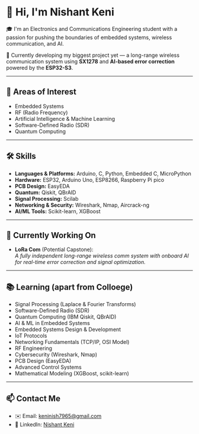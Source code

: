 # 👋 Hi, I'm Nishant Keni

🎓 I'm an Electronics and Communications Engineering student with a passion for pushing the boundaries of embedded systems, wireless communication, and AI.

🚀 Currently developing my biggest project yet — a long-range wireless communication system using **SX1278** and **AI-based error correction** powered by the **ESP32-S3**.

---

## 🧠 Areas of Interest
- Embedded Systems
- RF (Radio Frequency)
- Artificial Intelligence & Machine Learning
- Software-Defined Radio (SDR)
- Quantum Computing

---

## 🛠️ Skills
- **Languages & Platforms:** Arduino, C, Python, Embedded C, MicroPython
- **Hardware:** ESP32, Arduino Uno, ESP8266, Raspberry Pi pico
- **PCB Design:** EasyEDA
- **Quantum:** Qiskit, QBrAID  
- **Signal Processing:** Scilab
- **Networking & Security:** Wireshark, Nmap, Aircrack-ng
- **AI/ML Tools:** Scikit-learn, XGBoost

---

## 🔭 Currently Working On
- **LoRa Com** (Potential Capstone):  
  *A fully independent long-range wireless comm system with onboard AI for real-time error correction and signal optimization.*

---

## 📚 Learning (apart from Colloege)
- Signal Processing (Laplace & Fourier Transforms)
- Software-Defined Radio (SDR)
- Quantum Computing (IBM Qiskit, QBrAID)
- AI & ML in Embedded Systems
- Embedded Systems Design & Development
- IoT Protocols
- Networking Fundamentals (TCP/IP, OSI Model)
- RF Engineering
- Cybersecurity (Wireshark, Nmap)
- PCB Design (EasyEDA)
- Advanced Control Systems
- Mathematical Modeling (XGBoost, scikit-learn)

---

## 📫 Contact Me
- ✉️ Email: [keninish7965@gmail.com](mailto:keninish7965@gmail.com)
- 🔗 LinkedIn: [Nishant Keni](https://www.linkedin.com/in/Nishant-Keni)
